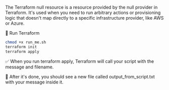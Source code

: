 The Terraform null resource is a resource provided by the null provider in Terraform. It's used when you need to run arbitrary actions or provisioning logic that doesn't map directly to a specific infrastructure provider, like AWS or Azure.

🧪 Run Terraform

```bash
chmod +x run_me.sh
terraform init
terraform apply
```

✅ When you run terraform apply, Terraform will call your script with the message and filename.

📝 After it's done, you should see a new file called output_from_script.txt with your message inside it.